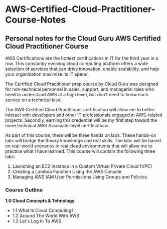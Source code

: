 # AWS-Certified-Cloud-Practitioner-Course-Notes
## Personal notes for the Cloud Guru AWS Certified Cloud Practitioner Course

AWS Certifications are the hottest certifications in IT for the third year in a row. This constantly evolving cloud computing platform offers a wide selection of services that can drive innovation, enable scalability, and help your organization maximize its IT spend.

The Certified Cloud Practitioner prep course by Cloud Guru was designed for non-technical personnel in sales, support, and managerial roles who need to understand AWS at a high level, but don’t need to know each service on a technical level.

The AWS Certified Cloud Practitioner certification will allow me to better interact with developers and other IT professionals engaged in AWS-related projects. Secondly, earning this credential will be my first step toward the more technical AWS Associate-level certifications.

As part of this course, there will be three hands on labs. These hands-on labs will bridge the theory knowledge and real skills. The labs will be based on real-world scenarios in real cloud environments that will allow me to practice what I have learned. This course will contain the following three labs:
1. Launching an EC2 instance in a Custom Virtual Private Cloud (VPC) 
2. Creating a Lambda Function Using the AWS Console
3. Managing AWS IAM User Permissions Using Groups and Policies

### Course Outline

**1.0 Cloud Concepts & Tehnology**
  - 1.1 What Is Cloud Computing?
  - 1.2 Around The World With AWS
  - 1.3 Let's Log In To AWS
  
  
